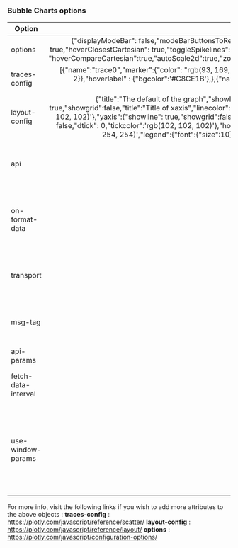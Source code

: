 ### Bubble Charts options

| Option        | Default value   | Description   | Type | Required   |
| ------------- |:-------------:|:-------------:|:-------------:|:----------|
 options | {"displayModeBar": false,"modeBarButtonsToRemove":[], "displaylogo": false,"modeBarButtonsToRemoveWrapper":{"toImage": true,"hoverClosestCartesian": true,"toggleSpikelines": true,"pan2d": true,"zoom2d": true,"resetScale2d":true,"select2d":true,"lasso2d":true,            "hoverCompareCartesian":true,"autoScale2d":true,"zoomOut2d":true,"zoomIn2d":true},"scrollZoom":false,"editable":false,"staticPlot":false},| options configuration | object | NO
 traces-config | [{"name":"trace0","marker":{"color": "rgb(93, 169, 214)","opacity": 1,"symbol": "square","line":{"color": "rgb(120,120,120)","width": 2}},"hoverlabel" : {"bgcolor":'#C8CE1B'},},{"name":"trace1","marker": {"sizeref": 2,"color": "rgb(93, 164, 214)"},"hoverlabel":{"bgcolor":'#C8CE1B'},}]|  configuration of the traces | array | NO
 layout-config | {"title":"The default of the graph","showlegend":false,"margin":{"l":140,"r":40,"b":50,"t":80},"xaxis":{"showline": true,"showgrid":false,"title":"Title of xaxis","linecolor":"rgb(204, 204, 204)","ticks":"outside","autotick": false,"dtick": 0,"tickcolor":'rgb(102, 102, 102)'},"yaxis":{"showline": true,"showgrid":false,"title":"Title of yaxis","linecolor":"rgb(204, 204, 204)","ticks":"outside","autotick": false,"dtick": 0,"tickcolor":'rgb(102, 102, 102)'},"hovermode": 'closest',"paper_bgcolor": 'rgb(253, 254, 254)',"plot_bgcolor": 'rgb(253, 254, 254)',"legend":{"font":{"size":10},"yanchor":"top","y":0.99,"xanchor":"left","x":0.01,"orientation":"v"}},| configuration of the layout | object | NO
  api | null | Name of the API to get data | string | Required if getting data from backend 
  on-format-data | null | Callback function to be called after data is returned from backend | function | NO
  transport |  'wss'     | 	method used to call api (can take "https" or "wss").	 | string | NO
  msg-tag   | null      | 	Subscribe to socket messages with tag name.		     | string | NO
  api-params  | null      | 	api parameters.  					| object | NO
  fetch-data-interval |  null     | 	the refresh interval in case of https transport.	 | int | NO
  use-window-params |  null     | 	If true the widget will merge the defined api-params with the params passed in the URL query params	 | boolean | NO
  
For more info, visit the following links if you wish to add more attributes to the above objects :
**traces-config** : <https://plotly.com/javascript/reference/scatter/>
**layout-config** : <https://plotly.com/javascript/reference/layout/>
**options** : <https://plotly.com/javascript/configuration-options/>
